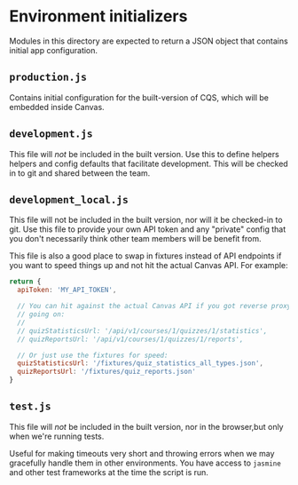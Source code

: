 # Environment initializers

Modules in this directory are expected to return a JSON object that contains
initial app configuration.

## `production.js`

Contains initial configuration for the built-version of CQS, which will be
embedded inside Canvas.

## `development.js`

This file will _not_ be included in the built version. Use this to define
helpers helpers and config defaults that facilitate development. This will be
checked in to git and shared between the team.

## `development_local.js`

This file will not be included in the built version, nor will it be checked-in
to git. Use this file to provide your own API token and any "private" config
that you don't necessarily think other team members will be benefit from.

This file is also a good place to swap in fixtures instead of API endpoints if
you want to speed things up and not hit the actual Canvas API. For example:

```javascript
return {
  apiToken: 'MY_API_TOKEN',

  // You can hit against the actual Canvas API if you got reverse proxy
  // going on:
  //
  // quizStatisticsUrl: '/api/v1/courses/1/quizzes/1/statistics',
  // quizReportsUrl: '/api/v1/courses/1/quizzes/1/reports',

  // Or just use the fixtures for speed:
  quizStatisticsUrl: '/fixtures/quiz_statistics_all_types.json',
  quizReportsUrl: '/fixtures/quiz_reports.json'
}
```

## `test.js`

This file will _not_ be included in the built version, nor in the browser,but only when we're running tests.

Useful for making timeouts very short and throwing errors when we may gracefully handle them in other environments. You have access to `jasmine` and other test frameworks at the time the script is run.
